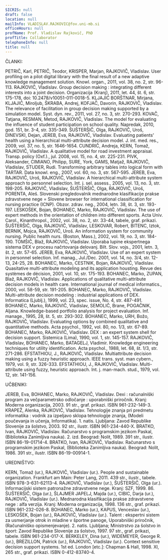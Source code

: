 ```yaml
---
SICRIS: null
draft: false
location: null
mailInfo: VLADISLAV.RAJKOVIC@fov.uni-mb.si
officeHours: null
profName: Prof. Vladislav Rajkovič, PhD
profTitle: Collaborator
telephoneInfo: null
title: null
---
```



ČLANKI:

PETRIČ, Karl, PETRIČ, Teodor, KRISPER, Marjan, RAJKOVIČ, Vladislav. User profiling on a pilot digital library with the final result of a new adaptive knowledge management solution. Knowl. organ., 2011, vol. 38, no. 2, str. 96-113.
RAJKOVIČ, Vladislav. Group decision making : integrating different interests into a joint decision. Organizacija (Kranj), 2011, let. 44, št. 6, str. 175-178, doi: 10.2478/v10051-011-0018-5.
KLJAJIĆ BORŠTNAR, Mirjana, KLJAJIĆ, Miroljub, ŠKRABA, Andrej, KOFJAČ, Davorin, RAJKOVIČ, Vladislav. The relevance of facilitation in group decision making supported by a simulation model. Syst. dyn. rev., 2011, vol. 27, no. 3, str. 270-293.
KOVAČ, Tatjana, RESMAN, Metod, RAJKOVIČ, Vladislav. The model for evaluating the influence of student participation on school quality. Napredak, 2010, god. 151, br. 3-4, str. 335-349.
ŠUŠTERŠIČ, Olga, RAJKOVIČ, Uroš, DINEVSKI, Dejan, JEREB, Eva, RAJKOVIČ, Vladislav. Evaluating patients' health using a hierarchical multi-attribute decision model. J. int. med. res., 2009, vol. 37, no. 5, str. 1646-1654.
CUNDRIČ, Andreja, KERN, Tomaž, RAJKOVIČ, Vladislav. A qualitative model for road investment appraisal. Transp. policy (Oxf.)., jul. 2008, vol. 15, no. 4, str. 225-231.
PIVK, Aleksander, CIMIANO, Philipp, SURE, York, GAMS, Matjaž, RAJKOVIČ, Vladislav, STUDER, Rudi. Transforming arbitrary tables into logical form with TARTAR. Data knowl. eng., 2007, vol. 60, no. 3, str. 567-595.
JEREB, Eva, RAJKOVIČ, Uroš, RAJKOVIČ, Vladislav. A hierarchical multi-attribute system approach to personnel selection. Int. j. sel. assess., 2005, vol. 13, no. 3, str. 198-205.
RAJKOVIČ, Vladislav, ŠUŠTERŠIČ, Olga, RAJKOVIČ, Uroš, PORENTA, Aleš. Slovenski pregledovalnik mednarodne klasifikacije prakse zdravstvene nege = Slovene browser for international classification for nursing practice (ICNP). Obzor. zdrav. neg., 2004, letn. 38, št. 3, str. 193-197.
LESKOŠEK, Bojan, BOHANEC, Marko, RAJKOVIČ, Vladislav. The use of expert methods in the orientation of children into different sports. Acta Univ. Carol., Kinanthropol., 2002, vol. 38, no. 2, str. 33-44, tabele, graf. prikazi.
ŠUŠTERŠIČ, Olga, RAJKOVIČ, Vladislav, LESKOVAR, Robert, BITENC, Iztok, BERNIK, Mojca, RAJKOVIČ, Uroš. An information system for community nursing. Public health nurs. (Boston, Mass.), 2002, vol. 19, no. 3, str. 184-190.
TOMŠIČ, Blaž, RAJKOVIČ, Vladislav. Uporaba lupine ekspertnega sistema DEX v procesu načrtovanja delovanj. Bilt. Slov. vojs., 2001, letn. 3, št. 2, str. 57-65.
JEREB, Eva, RAJKOVIČ, Vladislav. Use of an expert system in personnel selection. Inf. manag., Jul./Dec. 2001, vol. 14, no. 3/4, str. 12-13, 24-25, 28.
BOHANEC, Marko, CESTNIK, Bojan, RAJKOVIČ, Vladislav. Quasitative multi-attribute modeling and its application housting. Revue des systèmes de décision, 2001, vol. 10, str. 175-193.
BOHANEC, Marko, ZUPAN, Blaž, RAJKOVIČ, Vladislav. Applications of qualitative multi-attribute decision models in health care. International journal of medical informatics., 2000, vol. 58-59, str. 191-205.
BOHANEC, Marko, RAJKOVIČ, Vladislav. Multi-attribute decision modeling : industrial applications of DEX. Informatica (Ljublj.), 1999, vol. 23, spec. issue, No. 4, str. 487-491.
BOHANEC, Marko, RAJKOVIČ, Vladislav, SEMOLIČ, Brane, POGAČNIK, Aljana. Knowledge-based portfolio analysis for project evaluation. Inf. manage., 1995, 28, št. 5, str. 293-302.
BOHANEC, Marko, URH, Božo, RAJKOVIČ, Vladislav. Evaluating options by combined qualitative and quantitative methods. Acta psychol., 1992, vol. 80, no. 1/3, str. 67-89.
BOHANEC, Marko, RAJKOVIČ, Vladislav. DEX : an expert system shell for decision support. Sistemica (Lima), 1990, vol. 1, str. 145-157.
RAJKOVIČ, Vladislav, BOHANEC, Marko, BATAGELJ, Vladimir. Knowledge engineering techniques for utility identification. Acta psychol., 1988, let. 68, št. 1/3, str. 271-286.
EFSTATHIOU, J., RAJKOVIČ, Vladislav. Multiattribute decision making using a fuzzy heuristic approach. IEEE trans. syst. man cybern., 1979, vol. 9, str. 326-333.
EFSTATHIOU, J., RAJKOVIČ, Vladislav. Multi-attribute using fuzzy, heuristic approach. Int. j. man-mach. stud., 1979, vol. 12, str. 141-156.

UČBENIKI:

JEREB, Eva, BOHANEC, Marko, RAJKOVIČ, Vladislav. Dexi : računalniški program za večparametrsko odločanje : uporabniški priročnik. Kranj: Moderna organizacija, 2003. 91 str., graf. prikazi. ISBN 961-232-149-3.
KRAPEŽ, Alenka, RAJKOVIČ, Vladislav. Tehnologije znanja pri predmetu informatika : vodnik za izpeljavo sklopa tehnologije znanja, (Modeli poučevanja in učenja, Informatika). 1. natis. Ljubljana: Zavod Republike Slovenije za šolstvo, 2003. 92 str., ilustr. ISBN 961-234-440-X.
BRATKO, Ivan, RAJKOVIČ, Vladislav. Računarstvo s programskim jezikom Paskal, (Biblioteka Zanimljiva nauka). 2. izd. Beograd: Nolit, 1989. 391 str., ilustr. ISBN 86-19-01714-4.
BRATKO, Ivan, RAJKOVIČ, Vladislav. Računarstvo s programskim jezikom Paskal, (Biblioteka Zanimljiva nauka). Beograd: Nolit, 1986. 391 str., ilustr. ISBN 86-19-00914-1.

UREDNIŠTVO:

KERN, Tomaž (ur.), RAJKOVIČ, Vladislav (ur.). People and sustainable organization. Frankfurt am Main: Peter Lang, 2011. 439 str., ilustr., tabele. ISBN 978-3-631-62113-4.
RAJKOVIČ, Vladislav (ur.), ŠUŠTERŠIČ, Olga (ur.). Informacijski sistem patronažne zdravstvene nege. Kranj: SZF, 1999. 86.
ŠUŠTERŠIČ, Olga (ur.), ŠLAJMER JAPELJ, Majda (ur.), CIBIC, Darja (ur.), RAJKOVIČ, Vladislav (ur.). Mednarodna klasifikacija prakse zdravstvene nege : alfa verzija. Kranj: Moderna organizacija, 1998. 136 str., graf. prikazi. ISBN 961-232-026-8.
BOHANEC, Marko (ur.), KAPUS, Venceslav (ur.), LESKOŠEK, Bojan (ur.), RAJKOVIČ, Vladislav (ur.). Talent : ekspertni sistem za usmerjanje otrok in mladine v športne panoge, Uporabniški priročnik, (Računalniško opismenjevanje). 2. natis. Ljubljana; Ministrstvo za šolstvo in šport: Zavod Republike Slovenije za šolstvo, 1997. 97 str., graf. prikazi, tabele. ISBN 961-234-017-X.
BERKELEY, Dina (ur.), WIDEMEYER, George R. (ur.), BREZILLON, Patrick (ur.), RAJKOVIČ, Vladislav (ur.). Context sensitive decision support systems. 1st ed. London [etc.]: Chapman & Hall, 1998. XI, 265 str., graf. prikazi. ISBN 0-412-83740-4.